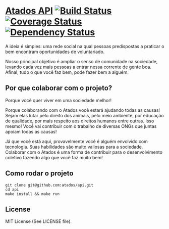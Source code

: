 # [Atados API](http://www.atados.com.br) [![Build Status](https://travis-ci.org/atados/api.svg?branch=master)](https://travis-ci.org/atados/api) [![Coverage Status](https://coveralls.io/repos/atados/api/badge.png?branch=master)](https://coveralls.io/r/atados/api?branch=master) [![Dependency Status](https://gemnasium.com/atados/api.svg)](https://gemnasium.com/atados/api)

A ideia é simples: uma rede social na qual pessoas predispostas a praticar o bem
encontram oportunidades de voluntariado.

Nosso principal objetivo é ampliar o senso de comunidade na sociedade, levando
cada vez mais pessoas a entrar nessa corrente de gente boa. Afinal, tudo o que
você faz bem, pode fazer bem a alguém.


## Por que colaborar com o projeto?

Porque você quer viver em uma sociedade melhor!

Porque colaborando com o Atados você estará ajudando todas as causas! Sejam
elas lutar pelo direito dos animais, pelo meio ambiente, por educação de
qualidade, por mais respeito aos direitos humanos entre outras. Isso mesmo!
Você vai contribuir com o trabalho de diversas ONGs que juntas apoiam todas as
causas!

Já que você está aqui, provavelmente você é alguém envolvido com tecnologia.
Suas habilidades são muito valiosas para a sociedade. Colaborar com o Atados é
uma forma de contribuir para o desenvolvimento coletivo fazendo algo que você
faz muito bem!


## Como rodar o projeto

    git clone git@github.com:atados/api.git
    cd api
    make install && make run

## License

MIT License (See LICENSE file).
